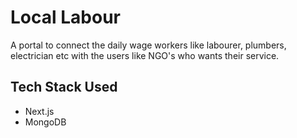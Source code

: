 # Local Labour
A portal to connect the daily wage workers like labourer, plumbers, electrician etc with the users like NGO's who wants their service.

## Tech Stack Used 
- Next.js
- MongoDB

